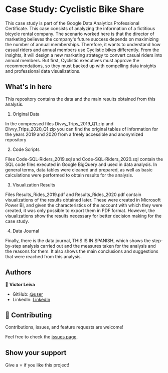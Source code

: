 <a name="readme-top"></a>

# Case Study: Cyclistic Bike Share

This case study is part of the Google Data Analytics Professional Certificate.
This case consists of analyzing the information of a fictitious bicycle rental company. The scenario worked here is that the director of marketing believes the company's future success depends on maximizing the number of annual memberships.
Therefore, it wants to understand how casual riders and annual members use Cyclistic bikes differently.
From the insights, it will design a new marketing strategy to convert casual riders into annual members. But first, Cyclistic executives must approve the recommendations, so they must backed up with compelling data insights and professional data visualizations.

## What's in here

This repository contains the data and the main results obtained from this analysis.

1. Original Data

In the compressed files Divvy_Trips_2019_Q1.zip and Divvy_Trips_2020_Q1.zip you can find the original tables of information for the years 2019 and 2020 from a freely accessible and anonymized repository
   
2. Code Scripts

Files Code-SQL-Riders_2019.sql and Code-SQL-Riders_2020.sql contain the SQL code files executed in Google BigQuery and used in data analysis. In general terms, data tables were cleaned and prepared, as well as basic calculations were performed to obtain results for the analysis.

3. Visualization Results

Files Results_Rides_2019.pdf and Results_Rides_2020.pdf contain visualizations of the results obtained later. These were created in Microsoft Power BI, and given the characteristics of the account with which they were created, it was only possible to export them in PDF format. However, the visualizations show the results necessary for better decision making for the case study.

4. Data Journal

Finally, there is the data journal, THIS IS IN SPANISH, which shows the step-by-step analysis carried out and the measures taken for the analysis and the reasons for them. It also shows the main conclusions and suggestions that were reached from this analysis.

## Authors

👤 **Victor Leiva**

- GitHub: [@user](https://github.com/victorleiva)
- LinkedIn: [LinkedIn](https://www.linkedin.com/in/victor-ignacio-leiva-ormeno/)

## 🤝 Contributing

Contributions, issues, and feature requests are welcome!

Feel free to check the [issues page](https://github.com/use/repository/issues](https://github.com/victorleiva/issues)).

## Show your support

Give a ⭐️ if you like this project!
